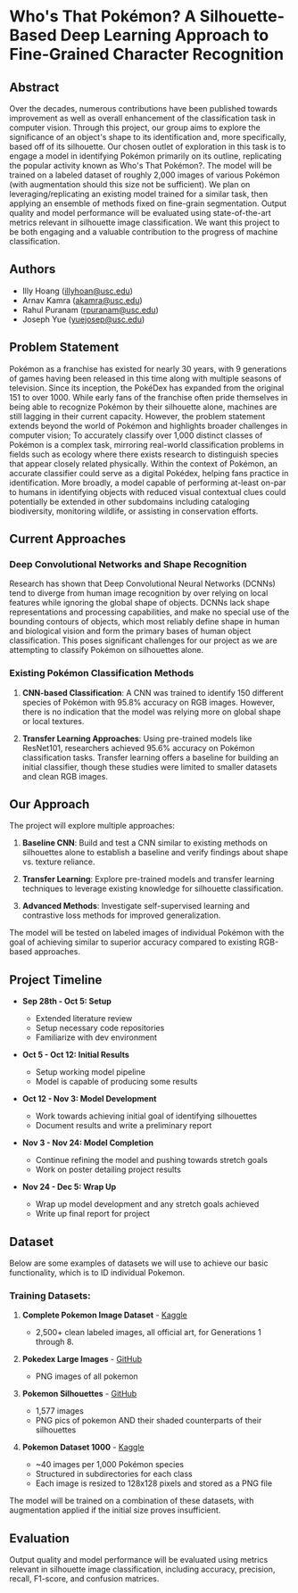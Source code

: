 # Who's That Pokémon? A Silhouette-Based Deep Learning Approach to Fine-Grained Character Recognition

## Abstract

Over the decades, numerous contributions have been published towards improvement as well as overall enhancement of the classification task in computer vision. Through this project, our group aims to explore the significance of an object's shape to its identification and, more specifically, based off of its silhouette. Our chosen outlet of exploration in this task is to engage a model in identifying Pokémon primarily on its outline, replicating the popular activity known as Who's That Pokémon?. The model will be trained on a labeled dataset of roughly 2,000 images of various Pokémon (with augmentation should this size not be sufficient). We plan on leveraging/replicating an existing model trained for a similar task, then applying an ensemble of methods fixed on fine-grain segmentation. Output quality and model performance will be evaluated using state-of-the-art metrics relevant in silhouette image classification. We want this project to be both engaging and a valuable contribution to the progress of machine classification.

## Authors
- Illy Hoang (illyhoan@usc.edu)
- Arnav Kamra (akamra@usc.edu) 
- Rahul Puranam (rpuranam@usc.edu)
- Joseph Yue (yuejosep@usc.edu)

## Problem Statement

Pokémon as a franchise has existed for nearly 30 years, with 9 generations of games having been released in this time along with multiple seasons of television. Since its inception, the PokéDex has expanded from the original 151 to over 1000. While early fans of the franchise often pride themselves in being able to recognize Pokémon by their silhouette alone, machines are still lagging in their current capacity. However, the problem statement extends beyond the world of Pokémon and highlights broader challenges in computer vision; To accurately classify over 1,000 distinct classes of Pokémon is a complex task, mirroring real-world classification problems in fields such as ecology where there exists research to distinguish species that appear closely related physically. Within the context of Pokémon, an accurate classifier could serve as a digital Pokédex, helping fans practice in identification. More broadly, a model capable of performing at-least on-par to humans in identifying objects with reduced visual contextual clues could potentially be extended in other subdomains including cataloging biodiversity, monitoring wildlife, or assisting in conservation efforts.

## Current Approaches

### Deep Convolutional Networks and Shape Recognition

Research has shown that Deep Convolutional Neural Networks (DCNNs) tend to diverge from human image recognition by over relying on local features while ignoring the global shape of objects. DCNNs lack shape representations and processing capabilities, and make no special use of the bounding contours of objects, which most reliably define shape in human and biological vision and form the primary bases of human object classification. This poses significant challenges for our project as we are attempting to classify Pokémon on silhouettes alone.

### Existing Pokémon Classification Methods

1. **CNN-based Classification**: A CNN was trained to identify 150 different species of Pokémon with 95.8% accuracy on RGB images. However, there is no indication that the model was relying more on global shape or local textures.

2. **Transfer Learning Approaches**: Using pre-trained models like ResNet101, researchers achieved 95.6% accuracy on Pokémon classification tasks. Transfer learning offers a baseline for building an initial classifier, though these studies were limited to smaller datasets and clean RGB images.

## Our Approach

The project will explore multiple approaches:

1. **Baseline CNN**: Build and test a CNN similar to existing methods on silhouettes alone to establish a baseline and verify findings about shape vs. texture reliance.

2. **Transfer Learning**: Explore pre-trained models and transfer learning techniques to leverage existing knowledge for silhouette classification.

3. **Advanced Methods**: Investigate self-supervised learning and contrastive loss methods for improved generalization.

The model will be tested on labeled images of individual Pokémon with the goal of achieving similar to superior accuracy compared to existing RGB-based approaches.

## Project Timeline

- **Sep 28th - Oct 5: Setup**
  - Extended literature review
  - Setup necessary code repositories
  - Familiarize with dev environment

- **Oct 5 - Oct 12: Initial Results**
  - Setup working model pipeline
  - Model is capable of producing some results

- **Oct 12 - Nov 3: Model Development**
  - Work towards achieving initial goal of identifying silhouettes
  - Document results and write a preliminary report

- **Nov 3 - Nov 24: Model Completion**
  - Continue refining the model and pushing towards stretch goals
  - Work on poster detailing project results

- **Nov 24 - Dec 5: Wrap Up**
  - Wrap up model development and any stretch goals achieved
  - Write up final report for project

## Dataset

Below are some examples of datasets we will use to achieve our basic functionality, which is to ID individual Pokemon.

### Training Datasets:

1. **Complete Pokemon Image Dataset** - [Kaggle](https://www.kaggle.com/datasets/hlrhegemony/pokemon-image-dataset?resource=download)
   - 2,500+ clean labeled images, all official art, for Generations 1 through 8.

2. **Pokedex Large Images** - [GitHub](https://github.com/cristobalmitchell/pokedex/tree/main/images/large_images)
   - PNG images of all pokemon

3. **Pokemon Silhouettes** - [GitHub](https://github.com/poketwo/data/tree/master/silhouettes)
   - 1,577 images
   - PNG pics of pokemon AND their shaded counterparts of their silhouettes

4. **Pokemon Dataset 1000** - [Kaggle](https://www.kaggle.com/datasets/noodulz/pokemon-dataset-1000)
   - ~40 images per 1,000 Pokémon species
   - Structured in subdirectories for each class
   - Each image is resized to 128x128 pixels and stored as a PNG file

The model will be trained on a combination of these datasets, with augmentation applied if the initial size proves insufficient.

## Evaluation

Output quality and model performance will be evaluated using metrics relevant in silhouette image classification, including accuracy, precision, recall, F1-score, and confusion matrices.
